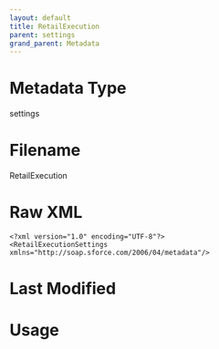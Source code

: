```yaml
---
layout: default
title: RetailExecution
parent: settings
grand_parent: Metadata
---
```

# Metadata Type
settings


# Filename 
RetailExecution


# Raw XML
```
<?xml version="1.0" encoding="UTF-8"?>
<RetailExecutionSettings xmlns="http://soap.sforce.com/2006/04/metadata"/>
```


# Last Modified


# Usage
